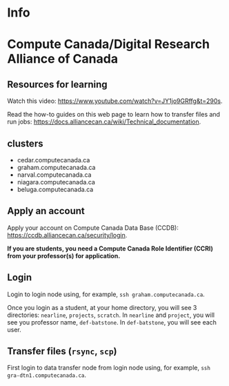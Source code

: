 # Info 


# Compute Canada/Digital Research Alliance of Canada
## Resources for learning
Watch this video: https://www.youtube.com/watch?v=JY1jo9GRffg&t=290s.

Read the how-to guides on this web page to learn how to transfer files and run jobs: https://docs.alliancecan.ca/wiki/Technical_documentation. 

## clusters
- cedar.computecanada.ca
- graham.computecanada.ca
- narval.computecanada.ca
- niagara.computecanada.ca
- beluga.computecanada.ca

## Apply an account
Apply your account on Compute Canada Data Base (CCDB): https://ccdb.alliancecan.ca/security/login. 

**If you are students, you need a Compute Canada Role Identifier (CCRI) from your professor(s) for application.**

## Login 
Login to login node using, for example, ``ssh graham.computecanada.ca``.

Once you login as a student, at your home directory, you will see 3 directories: ``nearline``, ``projects``, ``scratch``. In ``nearline`` and ``project``, you will see you professor name, ``def-batstone``. In ``def-batstone``, you will see each user. 

## Transfer files (``rsync``, ``scp``)

First login to data transfer node from login node using, for example, ``ssh gra-dtn1.computecanada.ca``. 

